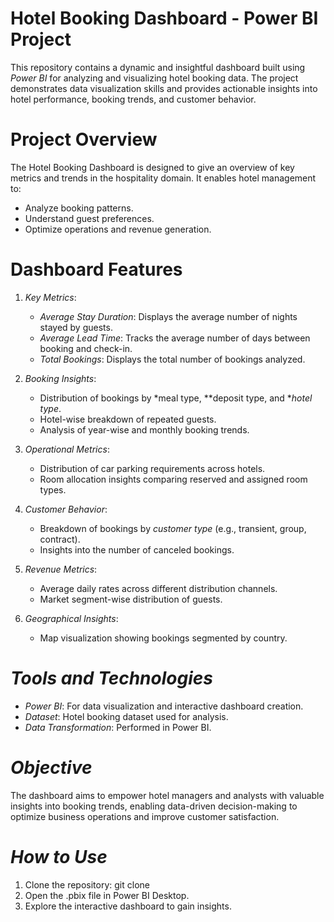 # Hotel Booking Dashboard - Power BI Project

This repository contains a dynamic and insightful dashboard built using *Power BI* for analyzing and visualizing hotel booking data. The project demonstrates data visualization skills and provides actionable insights into hotel performance, booking trends, and customer behavior.

# Project Overview
The Hotel Booking Dashboard is designed to give an overview of key metrics and trends in the hospitality domain. It enables hotel management to:
- Analyze booking patterns.
- Understand guest preferences.
- Optimize operations and revenue generation.

# Dashboard Features
1. *Key Metrics*:
   - *Average Stay Duration*: Displays the average number of nights stayed by guests.
   - *Average Lead Time*: Tracks the average number of days between booking and check-in.
   - *Total Bookings*: Displays the total number of bookings analyzed.

2. *Booking Insights*:
   - Distribution of bookings by *meal type, **deposit type, and **hotel type*.
   - Hotel-wise breakdown of repeated guests.
   - Analysis of year-wise and monthly booking trends.

3. *Operational Metrics*:
   - Distribution of car parking requirements across hotels.
   - Room allocation insights comparing reserved and assigned room types.

4. *Customer Behavior*:
   - Breakdown of bookings by *customer type* (e.g., transient, group, contract).
   - Insights into the number of canceled bookings.

5. *Revenue Metrics*:
   - Average daily rates across different distribution channels.
   - Market segment-wise distribution of guests.

6. *Geographical Insights*:
   - Map visualization showing bookings segmented by country.

# *Tools and Technologies*
- *Power BI*: For data visualization and interactive dashboard creation.
- *Dataset*: Hotel booking dataset used for analysis.
- *Data Transformation*: Performed in Power BI.

# *Objective*
The dashboard aims to empower hotel managers and analysts with valuable insights into booking trends, enabling data-driven decision-making to optimize business operations and improve customer satisfaction.

# *How to Use*
1. Clone the repository:
    git clone <repository-url> 
2. Open the .pbix file in Power BI Desktop.
3. Explore the interactive dashboard to gain insights.
